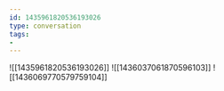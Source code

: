 ```yaml
---
id: 1435961820536193026
type: conversation
tags:
- 
---
```

![[1435961820536193026]]
![[1436037061870596103]]
![[1436069770579759104]]

